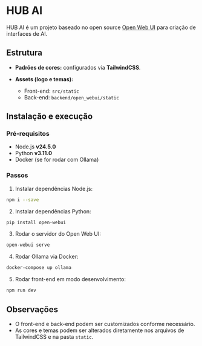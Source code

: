 # HUB AI

HUB AI é um projeto baseado no open source [Open Web UI](https://github.com/open-web-ui/open-web-ui) para criação de interfaces de AI.

## Estrutura

* **Padrões de cores:** configurados via **TailwindCSS**.
* **Assets (logo e temas):**

  * Front-end: `src/static`
  * Back-end: `backend/open_webui/static`

## Instalação e execução

### Pré-requisitos

* Node.js **v24.5.0**
* Python **v3.11.0**
* Docker (se for rodar com Ollama)

### Passos

1. Instalar dependências Node.js:

```bash
npm i --save
```

2. Instalar dependências Python:

```bash
pip install open-webui
```

3. Rodar o servidor do Open Web UI:

```bash
open-webui serve
```

4. Rodar Ollama via Docker:

```bash
docker-compose up ollama
```

5. Rodar front-end em modo desenvolvimento:

```bash
npm run dev
```

## Observações

* O front-end e back-end podem ser customizados conforme necessário.
* As cores e temas podem ser alterados diretamente nos arquivos de TailwindCSS e na pasta `static`.
